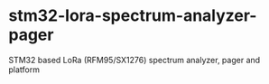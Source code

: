 # stm32-lora-spectrum-analyzer-pager
STM32 based LoRa (RFM95/SX1276) spectrum analyzer, pager and platform

